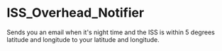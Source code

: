 # ISS_Overhead_Notifier
Sends you an email when it's night time and the ISS is within 5 degrees latitude and longitude to your latitude and longitude.
